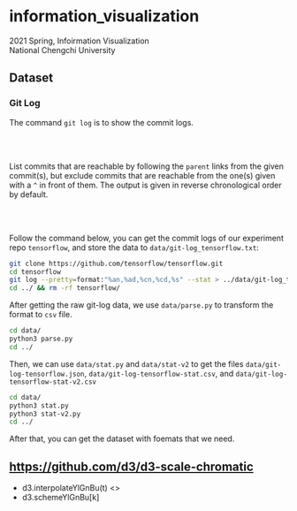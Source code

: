 # information_visualization
2021 Spring, Infoirmation Visualization <br>
National Chengchi University


## Dataset

### Git Log
The command `git log` is to show the commit logs.

<br><br>

List commits that are reachable by following the `parent` links from the given commit(s), 
but exclude commits that are reachable from the one(s) given with a `^` in front of them. 
The output is given in reverse chronological order by default.

<br><br>

Follow the command below, you can get the commit logs of our experiment repo `tensorflow`,
and store the data to `data/git-log_tensorflow.txt`:

```bash
git clone https://github.com/tensorflow/tensorflow.git
cd tensorflow
git log --pretty=format:"%an,%ad,%cn,%cd,%s" --stat > ../data/git-log_tensorflow.txt
cd ../ && rm -rf tensorflow/
```

After getting the raw git-log data, we use `data/parse.py` to transform the format to `csv` file.

```bash
cd data/
python3 parse.py
cd ../
```

Then, we can use `data/stat.py` and `data/stat-v2` to get the files `data/git-log-tensorflow.json`, 
`data/git-log-tensorflow-stat.csv`, and `data/git-log-tensorflow-stat-v2.csv`

```bash
cd data/
python3 stat.py
python3 stat-v2.py
cd ../
```

After that, you can get the dataset with foemats that we need.



## https://github.com/d3/d3-scale-chromatic

* d3.interpolateYlGnBu(t) <>
* d3.schemeYlGnBu[k]
